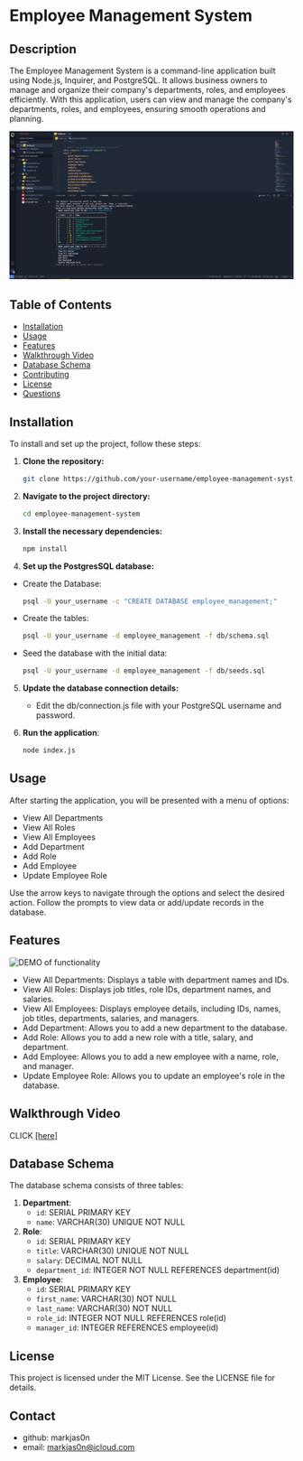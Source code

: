 # Employee Management System

## Description

The Employee Management System is a command-line application built using Node.js, Inquirer, and PostgreSQL. It allows business owners to manage and organize their company's departments, roles, and employees efficiently. With this application, users can view and manage the company's departments, roles, and employees, ensuring smooth operations and planning.


![sample image of function](assets/img/CMS.png)

## Table of Contents

- [Installation](#installation)
- [Usage](#usage)
- [Features](#features)
- [Walkthrough Video](#walkthrough-video)
- [Database Schema](#database-schema)
- [Contributing](#contributing)
- [License](#license)
- [Questions](#questions)

## Installation

To install and set up the project, follow these steps:

1. **Clone the repository:**
   ```bash
   git clone https://github.com/your-username/employee-management-system.git
2. **Navigate to the project directory:** 
    ```bash
    cd employee-management-system
3. **Install the necessary dependencies:**
    ```bash
    npm install
4. **Set up the PostgresSQL database:**
-   Create the Database:
      ```bash
    psql -U your_username -c "CREATE DATABASE employee_management;" 

-   Create the tables:
     ```bash
    psql -U your_username -d employee_management -f db/schema.sql

- Seed the database with the initial data:
    ```bash
    psql -U your_username -d employee_management -f db/seeds.sql
5. **Update the database connection details:**
    - Edit the db/connection.js file with your PostgreSQL username and password.

6. **Run the application**:
    ```bash
    node index.js

## Usage
After starting the application, you will be presented with a menu of options:
- View All Departments
- View All Roles
- View All Employees
- Add Department
- Add Role
- Add Employee
- Update Employee Role

Use the arrow keys to navigate through the options and select the desired action. Follow the prompts to view data or add/update records in the database.

## Features

![DEMO of functionality](assets/img/demo.cms.gif)
- View All Departments: Displays a table with department names and IDs.
- View All Roles: Displays job titles, role IDs, department names, and salaries.
- View All Employees: Displays employee details, including IDs, names, job titles, departments, salaries, and managers.
- Add Department: Allows you to add a new department to the database.
- Add Role: Allows you to add a new role with a title, salary, and department.
- Add Employee: Allows you to add a new employee with a name, role, and manager.
- Update Employee Role: Allows you to update an employee's role in the database.

## Walkthrough Video
CLICK [[here]](https://youtu.be/shN8GHjoxYw?si=naEqoTqdUIa6Drt_)

## Database Schema

The database schema consists of three tables:

1.  **Department**:
    - `id`: SERIAL PRIMARY KEY
    - `name`: VARCHAR(30) UNIQUE NOT NULL
2. **Role**:
    - `id`: SERIAL PRIMARY KEY
    - `title`: VARCHAR(30) UNIQUE NOT NULL
    - `salary`: DECIMAL NOT NULL
    - `department_id`: INTEGER NOT NULL REFERENCES department(id)
3. **Employee**:
    - `id`: SERIAL PRIMARY KEY
    - `first_name`: VARCHAR(30) NOT NULL
    - `last_name`: VARCHAR(30) NOT NULL
    - `role_id`: INTEGER NOT NULL REFERENCES role(id)
    - `manager_id`: INTEGER REFERENCES employee(id)

## License

This project is licensed under the MIT License. See the LICENSE file for details.

## Contact
- github: markjas0n
- email: [markjas0n@icloud.com](markjas0n@icloud.com)